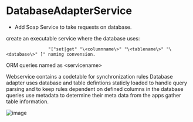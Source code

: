 # DatabaseAdapterService

* Add Soap Service to take requests on database.

create an executable service where the database uses:

                    "["set|get" "\<columnname\>" "\<tablename\>" "\<database\>" ]" naming convension.


ORM queries named as \<servicename\> 

Webservice contains a codetable for synchronization rules 
Database adapter uses database and table defintions staticly loaded to handle query parsing and to keep rules dependent on defined columns in the database
queries use metadata to determine their meta data from the apps gather table information.


![image](https://github.com/user-attachments/assets/c759a4b2-8b21-40a7-8d23-ffa5389a6183)
